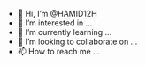 - 👋 Hi, I’m @HAMID12H
- 👀 I’m interested in ...
- 🌱 I’m currently learning ...
- 💞️ I’m looking to collaborate on ...
- 📫 How to reach me ...

<!---
HAMID12H/HAMID12H is a ✨ special ✨ repository because its `README.md` (this file) appears on your GitHub profile.
You can click the Preview link to take a look at your changes.
--->
